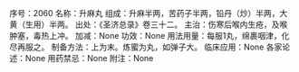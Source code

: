 序号：2060
名称：升麻丸
组成：升麻半两，苦药子半两，铅丹（炒）半两，大黄（生用）半两。
出处：《圣济总录》卷三十二。
主治：伤寒后喉内生疮，及喉肿塞，毒热上冲。
加减：None
功效：None
用法用量：每服1丸，绵裹咽津，化尽再服之。
制备方法：上为末。炼蜜为丸，如弹子大。
临床应用：None
各家论述：None
用药禁忌：None
附注：None

